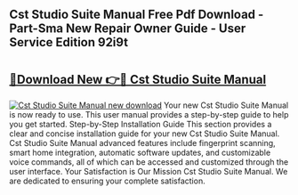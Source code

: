## Cst Studio Suite Manual Free Pdf Download - Part-Sma New Repair Owner Guide - User Service Edition 92i9t

# <h2><a href="http://bc15533.oget.top/?id=Cst+Studio+Suite+Manual">🔗Download New 👉🔴 Cst Studio Suite Manual</a></h2>

[![Cst Studio Suite Manual new download](https://i.imgur.com/5g1atiW.png)](http://bc15533.oget.top/?id=Cst+Studio+Suite+Manual)
Your new Cst Studio Suite Manual is now ready to use. This user manual provides a step-by-step guide to help you get started. Step-by-Step Installation Guide This section provides a clear and concise installation guide for your new Cst Studio Suite Manual. Cst Studio Suite Manual advanced features include fingerprint scanning, smart home integration, automatic software updates, and customizable voice commands, all of which can be accessed and customized through the user interface. Your Satisfaction is Our Mission Cst Studio Suite Manual. We are dedicated to ensuring your complete satisfaction.
